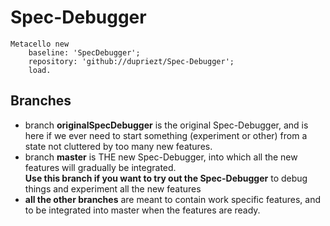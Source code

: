 # Spec-Debugger

```Smalltalk
Metacello new
    baseline: 'SpecDebugger';
    repository: 'github://dupriezt/Spec-Debugger';
    load.
```

## Branches

- branch **originalSpecDebugger** is the original Spec-Debugger, and is here if we ever need to start something (experiment or other) from a state not cluttered by too many new features.
- branch **master** is THE new Spec-Debugger, into which all the new features will gradually be integrated.  
**Use this branch if you want to try out the Spec-Debugger** to debug things and experiment all the new features
- **all the other branches** are meant to contain work specific features, and to be integrated into master when the features are ready.
